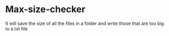 # Max-size-checker
It will save the size of all the files in a folder and write those that are too big to a txt file
